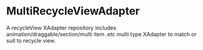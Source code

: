 # MultiRecycleViewAdapter
A recycleView XAdapter repository includes animation/draggable/section/multi item .etc multi type XAdapter to match or suit to recycle view.
